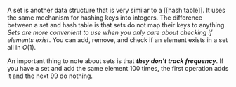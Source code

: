 A set is another data structure that is very similar to a [[hash table]]. It uses the same mechanism for hashing keys into integers. The difference between a set and hash table is that sets do not map their keys to anything. *Sets are more convenient to use when you only care about checking if elements exist*. You can add, remove, and check if an element exists in a set all in $O(1)$.

An important thing to note about sets is that ***they don't track frequency***. If you have a set and add the same element 100 times, the first operation adds it and the next 99 do nothing.


